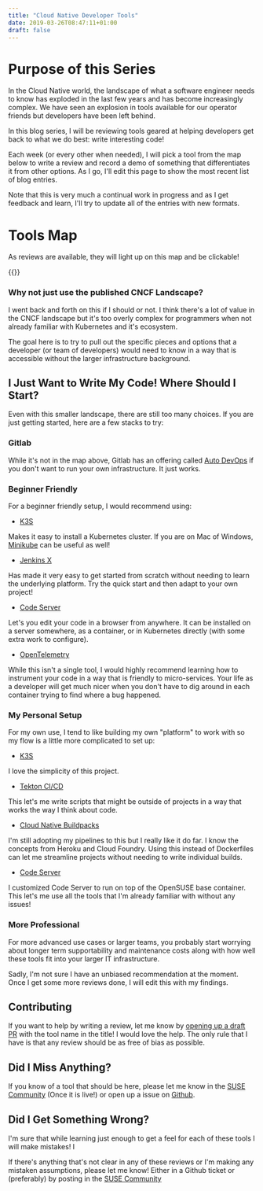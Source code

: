 ```yaml
---
title: "Cloud Native Developer Tools"
date: 2019-03-26T08:47:11+01:00
draft: false
---
```




# Purpose of this Series

In the Cloud Native world, the landscape of what a software engineer needs to know has exploded in the last few years and has become increasingly complex. We have seen an explosion in tools available for our operator friends but developers have been left behind.

In this blog series, I will be reviewing tools geared at helping developers get back to what we do best: write interesting code!

Each week (or every other when needed), I will pick a tool from the map below to write a review and record a demo of something that differentiates it from other options. As I go, I'll edit this page to show the most recent list of blog entries.


Note that this is very much a continual work in progress and as I get feedback and learn, I'll try to update all of the entries with new formats. 

# Tools Map

As reviews are available, they will light up on this map and be clickable!

{{<tools-map >}}

### Why not just use the published CNCF Landscape?

I went back and forth on this if I should or not. I think there's a lot of value in the CNCF landscape but it's too overly complex for programmers when not already familiar with Kubernetes and it's ecosystem. 

The goal here is to try to pull out the specific pieces and options that a developer (or team of developers) would need to know in a way that is accessible without the larger infrastructure background.


## I Just Want to Write My Code! Where Should I Start?

Even with this smaller landscape, there are still too many choices. If you are just getting started, here are a few stacks to try:

### Gitlab

While it's not in the map above, Gitlab has an offering called [Auto DevOps](https://about.gitlab.com/stages-devops-lifecycle/auto-devops/) if you don't want to run your own infrastructure. It just works.


### Beginner Friendly

For a beginner friendly setup, I would recommend using:

- [K3S](https://k3s.io) 

Makes it easy to install a Kubernetes cluster. If you are on Mac of Windows, [Minikube](https://minikube.sigs.k8s.io/docs/) can be useful as well!

- [Jenkins X](https://jenkins-x.io)

Has made it very easy to get started from scratch without needing to learn the underlying platform. Try the quick start and then adapt to your own project! 

- [Code Server](https://github.com/cdr/code-server)

Let's you edit your code in a browser from anywhere. It can be installed on a server somewhere, as a container, or in Kubernetes directly (with some extra work to configure).

- [OpenTelemetry](https://opentelemetry.io)

While this isn't a single tool, I would highly recommend learning how to instrument your code in a way that is friendly to micro-services. Your life as a developer will get much nicer when you don't have to dig around in each container trying to find where a bug happened.

### My Personal Setup

For my own use, I tend to like building my own "platform" to work with so my flow is a little more complicated to set up:

- [K3S](https://k3s.io) 

I love the simplicity of this project.

- [Tekton CI/CD](https://tekton.dev)

This let's me write scripts that might be outside of projects in a way that works the way I think about code.

- [Cloud Native Buildpacks](https://buildpacks.io)

I'm still adopting my pipelines to this but I really like it do far. I know the concepts from Heroku and Cloud Foundry. Using this instead of Dockerfiles can let me streamline projects without needing to write individual builds.

- [Code Server](https://github.com/cdr/code-server)

I customized Code Server to run on top of the OpenSUSE base container. This let's me use all the tools that I'm already familiar with without any issues! 

### More Professional

For more advanced use cases or larger teams, you probably start worrying about longer term supportability and maintenance costs along with how well these tools fit into your larger IT infrastructure.

Sadly, I'm not sure I have an unbiased recommendation at the moment. Once I get some more reviews done, I will edit this with my findings.

## Contributing

If you want to help by writing a review, let me know by [opening up a draft PR](https://github.com/agracey/devtoolsblog/) with the tool name in the title! I would love the help. The only rule that I have is that any review should be as free of bias as possible. 


## Did I Miss Anything?

If you know of a tool that should be here, please let me know in the [SUSE Community](https://community.suse.com) (Once it is live!) or open up a issue on [Github](https://github.com/agracey/devtoolsblog/issues).

## Did I Get Something Wrong?

I'm sure that while learning just enough to get a feel for each of these tools I will make mistakes! I

If there's anything that's not clear in any of these reviews or I'm making any mistaken assumptions, please let me know! Either in a Github ticket or (preferably) by posting in the [SUSE Community](https://community.suse.com)
